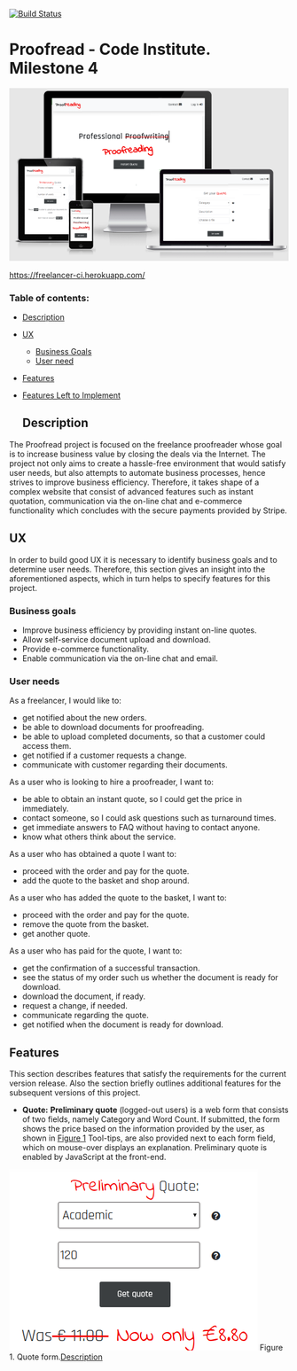 

[![Build Status](https://travis-ci.com/andriusci/freelancer.svg?branch=master)](https://travis-ci.com/andriusci/freelancer)


 # Proofread - Code Institute. Milestone 4
 ![Main picture](freelancer_website/static/img/main.png)

https://freelancer-ci.herokuapp.com/


### Table of contents:

- [Description](#Description)
- [UX](#UX)
    - [Business Goals](#Business-goals)
    - [User need](#User-needs)
- [Features](#Features)
 
- [Features Left to Implement](#Features-Left-to-Implement)
    
    ## Description
    
The Proofread project is focused on the freelance proofreader whose goal is to increase business value by closing the deals via the Internet. The project not only aims to create a hassle-free environment that would satisfy user needs, but also attempts to automate business processes, hence strives to improve business efficiency. Therefore, it takes shape of a complex website that consist of advanced features such as instant quotation, communication via the on-line chat and e-commerce functionality which concludes with the secure payments provided by Stripe. 
       
## UX

In order to build good UX it is necessary to identify business goals and to determine user needs. Therefore, this section gives an insight into the aforementioned aspects, which in turn helps to specify features for this project.

### Business goals

* Improve business efficiency by providing instant on-line quotes.
* Allow self-service document upload and download.
* Provide e-commerce functionality.
* Enable communication via the on-line chat and email.

### User needs

As a freelancer, I would like to:

* get notified about the new orders.
* be able to download documents for proofreading.
* be able to upload completed documents, so that a customer could access them. 
* get notified if a customer requests a change.   
* communicate with customer regarding their documents.

As a user who is looking to hire a proofreader, I want to:

* be able to obtain an instant quote, so I could get the price in immediately.
* contact someone, so I could ask questions such as turnaround times.
* get immediate answers to FAQ without having to contact anyone.
* know what others think about the service.

As a user who has obtained a quote I want to:

* proceed with the order and pay for the quote.
* add the quote to the basket and shop around.


As a user who has added the quote to the basket, I want to:

* proceed with the order and pay for the quote.
* remove the quote from the basket.
* get another quote.

As a user who has paid for the quote, I want to:

* get the confirmation of a successful transaction.
* see the status of my order such us whether the document is ready for download.
* download the document, if ready.
* request a change, if needed.
* communicate regarding the quote.
* get notified when the document is ready for download.

## Features

This section describes features that satisfy the requirements for the current version release. Also the section briefly outlines additional features for the subsequent versions of this project.

* **Quote:**
        **Preliminary quote** (logged-out users) is a web form that consists of two fields, namely Category and Word Count. If submitted, the form shows the price based on the information provided by the user, as shown in [Figure 1](freelancer_website/static/img/quote.png) Tool-tips, are also provided next to each form field, which on mouse-over displays an explanation.  Preliminary quote is enabled by JavaScript at the front-end.
        
 ![Figure 1. Quote](freelancer_website/static/img/quote.png) Figure 1. Quote form.[Description](#Description)
